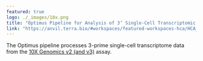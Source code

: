```yaml
---
featured: true
logo: ./_images/10x.png
title: "Optimus Pipeline for Analysis of 3’ Single-Cell Transcriptomic Data"
link: "https://anvil.terra.bio/#workspaces/featured-workspaces-hca/HCA_Optimus_Pipeline"
---
```


The Optimus pipeline processes 3-prime single-cell transcriptome data from the [10X Genomics v2 (and v3)](https://www.10xgenomics.com/solutions/single-cell) assay.
